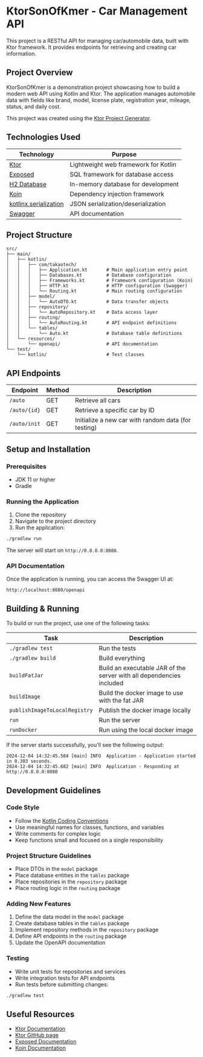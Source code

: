 # KtorSonOfKmer - Car Management API

This project is a RESTful API for managing car/automobile data, built with Ktor framework. It provides endpoints for retrieving and creating car information.

## Project Overview

KtorSonOfKmer is a demonstration project showcasing how to build a modern web API using Kotlin and Ktor. The application manages automobile data with fields like brand, model, license plate, registration year, mileage, status, and daily cost.

This project was created using the [Ktor Project Generator](https://start.ktor.io).

## Technologies Used

| Technology | Purpose |
|------------|---------|
| [Ktor](https://ktor.io/) | Lightweight web framework for Kotlin |
| [Exposed](https://github.com/JetBrains/Exposed) | SQL framework for database access |
| [H2 Database](https://www.h2database.com/) | In-memory database for development |
| [Koin](https://insert-koin.io/) | Dependency injection framework |
| [kotlinx.serialization](https://github.com/Kotlin/kotlinx.serialization) | JSON serialization/deserialization |
| [Swagger](https://swagger.io/) | API documentation |

## Project Structure

```
src/
├── main/
│   ├── kotlin/
│   │   ├── com/takaotech/
│   │   │   ├── Application.kt       # Main application entry point
│   │   │   ├── Databases.kt         # Database configuration
│   │   │   ├── Frameworks.kt        # Framework configuration (Koin)
│   │   │   ├── HTTP.kt              # HTTP configuration (Swagger)
│   │   │   └── Routing.kt           # Main routing configuration
│   │   ├── model/
│   │   │   └── AutoDTO.kt           # Data transfer objects
│   │   ├── repository/
│   │   │   └── AutoRepository.kt    # Data access layer
│   │   ├── routing/
│   │   │   └── AutoRouting.kt       # API endpoint definitions
│   │   └── tables/
│   │       └── Auto.kt              # Database table definitions
│   └── resources/
│       └── openapi/                 # API documentation
└── test/
    └── kotlin/                      # Test classes
```

## API Endpoints

| Endpoint | Method | Description |
|----------|--------|-------------|
| `/auto` | GET | Retrieve all cars |
| `/auto/{id}` | GET | Retrieve a specific car by ID |
| `/auto/init` | GET | Initialize a new car with random data (for testing) |

## Setup and Installation

### Prerequisites

- JDK 11 or higher
- Gradle

### Running the Application

1. Clone the repository
2. Navigate to the project directory
3. Run the application:

```bash
./gradlew run
```

The server will start on `http://0.0.0.0:8080`.

### API Documentation

Once the application is running, you can access the Swagger UI at:

```
http://localhost:8080/openapi
```

## Building & Running

To build or run the project, use one of the following tasks:

| Task                          | Description                                                          |
|-------------------------------|----------------------------------------------------------------------|
| `./gradlew test`              | Run the tests                                                        |
| `./gradlew build`             | Build everything                                                     |
| `buildFatJar`                 | Build an executable JAR of the server with all dependencies included |
| `buildImage`                  | Build the docker image to use with the fat JAR                       |
| `publishImageToLocalRegistry` | Publish the docker image locally                                     |
| `run`                         | Run the server                                                       |
| `runDocker`                   | Run using the local docker image                                     |

If the server starts successfully, you'll see the following output:

```
2024-12-04 14:32:45.584 [main] INFO  Application - Application started in 0.303 seconds.
2024-12-04 14:32:45.682 [main] INFO  Application - Responding at http://0.0.0.0:8080
```

## Development Guidelines

### Code Style

- Follow the [Kotlin Coding Conventions](https://kotlinlang.org/docs/coding-conventions.html)
- Use meaningful names for classes, functions, and variables
- Write comments for complex logic
- Keep functions small and focused on a single responsibility

### Project Structure Guidelines

- Place DTOs in the `model` package
- Place database entities in the `tables` package
- Place repositories in the `repository` package
- Place routing logic in the `routing` package

### Adding New Features

1. Define the data model in the `model` package
2. Create database tables in the `tables` package
3. Implement repository methods in the `repository` package
4. Define API endpoints in the `routing` package
5. Update the OpenAPI documentation

### Testing

- Write unit tests for repositories and services
- Write integration tests for API endpoints
- Run tests before submitting changes:

```bash
./gradlew test
```

## Useful Resources

- [Ktor Documentation](https://ktor.io/docs/home.html)
- [Ktor GitHub page](https://github.com/ktorio/ktor)
- [Exposed Documentation](https://github.com/JetBrains/Exposed/wiki)
- [Koin Documentation](https://insert-koin.io/docs/quickstart/kotlin)

